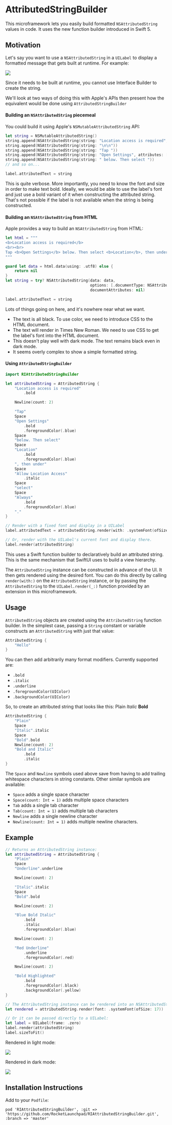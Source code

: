 # AttributedStringBuilder

This microframework lets you easily build formatted `NSAttributedString` values in code. It uses the new function builder introduced in Swift 5.

## Motivation

Let's say you want to use a `NSAttributedString` in a `UILabel` to display a formatted message that gets built at runtime. For example:

![](Docs/example.png)

Since it needs to be built at runtime, you cannot use Interface Builder to create the string.

We'll look at two ways of doing this with Apple's APIs then present how the equivalent would be done using `AttributedStringBuilder`

#### Building an `NSAttributedString` piecemeal

You could build it using Apple's `NSMutableAttributedString` API:

```swift
let string = NSMutableAttributedString()
string.append(NSAttributedString(string: "Location access is required", attributes: [.font: UIFont.boldSystemFont(ofSize: 17)]))
string.append(NSAttributedString(string: "\n\n"))
string.append(NSAttributedString(string: "Tap "))
string.append(NSAttributedString(string: "Open Settings", attributes: [.foregroundColor: UIColor.blue, .font: UIFont.boldSystemFont(ofSize: 17)]))
string.append(NSAttributedString(string: " below. Then select "))
// and so on...

label.attributedText = string
```

This is quite verbose. More importantly, you need to know the font and size in order to make text bold. Ideally, we would be able to use the label's font and just use a bold variant of it when constructing the attributed string. That's not possible if the label is not available when the string is being constructed.

#### Building an `NSAttributedString` from HTML

Apple provides a way to build an `NSAttributedString` from HTML:

```swift
let html = """
<b>Location access is required</b>
<br><br>
Tap <b>Open Settings</b> below. Then select <b>Location</b>, then under <i>Allow Location Access</i> select <b>Always</b>.
"""

guard let data = html.data(using: .utf8) else {
    return nil
}
let string = try? NSAttributedString(data: data,
                                     options: [.documentType: NSAttributedString.DocumentType.html],
                                     documentAttributes: nil)

label.attributedText = string
```

Lots of things going on here, and it's nowhere near what we want.

- The text is all black. To use color, we need to introduce CSS to the HTML document.
- The text will render in Times New Roman. We need to use CSS to get the label's font into the HTML document.
- This doesn't play well with dark mode. The text remains black even in dark mode.
- It seems overly complex to show a simple formatted string.

#### Using `AttributedStringBuilder`

```swift
import RIAttributedStringBuilder

let attributedString = AttributedString {
    "Location access is required"
        .bold

    Newline(count: 2)

    "Tap"
    Space
    "Open Settings"
        .bold
        .foregroundColor(.blue)
    Space
    "below. Then select"
    Space
    "Location"
        .bold
        .foregroundColor(.blue)
    ", then under"
    Space
    "Allow Location Access"
        .italic
    Space
    "select"
    Space
    "Always"
        .bold
        .foregroundColor(.blue)
    "."
}

// Render with a fixed font and display in a UILabel
label.attributedText = attributedString.render(with: .systemFont(ofSize: 17))

// Or, render with the UILabel's current font and display there.
label.render(attributedString)
```

This uses a Swift function builder to declaratively build an attributed string. This is the same mechanism that SwiftUI uses to build a view hierarchy.

The `AttributedString` instance can be constructed in advance of the UI. It then gets rendered using the desired font. You can do this directly by calling `render(with:)` on the `AttributedString` instance, or by passing the `AttributedString` to the `UILabel.render(_:)` function provided by an extension in this microframework.

## Usage

`AttributedString` objects are created using the `AttributedString` function builder. In the simplest case, passing a `String` constant or variable constructs an `AttributedString` with just that value:

```swift
AttributedString {
    "Hello"
}
```

You can then add arbitrarily many format modifiers. Currently supported are:

- `.bold`
- `.italic`
- `.underline`
- `.foregroundColor(UIColor)`
- `.backgroundColor(UIColor)`

So, to create an attributed string that looks like this: Plain *Italic* **Bold**

```swift
AttributedString {
    "Plain"
    Space
    "Italic".italic
    Space
    "Bold".bold
    Newline(count: 2)
    "Bold and Italic"
        .bold
        .italic
}
```

The `Space` and `Newline` symbols used above save from having to add trailing whitespace characters in string constants. Other similar symbols are available:

- `Space` adds a single space character
- `Space(count: Int = 1)` adds multiple space characters
- `Tab` adds a single tab character
- `Tab(count: Int = 1)` adds multiple tab characters
- `Newline` adds a single newline character
- `Newline(count: Int = 1)` adds multiple newline characters.

## Example

```swift
// Returns an AttributedString instance:
let attributedString = AttributedString {
    "Plain"
    Space
    "Underline".underline

    Newline(count: 2)

    "Italic".italic
    Space
    "Bold".bold

    Newline(count: 2)

    "Blue Bold Italic"
        .bold
        .italic
        .foregroundColor(.blue)

    Newline(count: 2)

    "Red Underline"
        .underline
        .foregroundColor(.red)

    Newline(count: 2)

    "Bold Highlighted"
        .bold
        .foregroundColor(.black)
        .backgroundColor(.yellow)
}

// The AttributedString instance can be rendered into an NSAttributedString:
let rendered = attributedString.render(font: .systemFont(ofSize: 17))

// Or it can be passed directly to a UILabel:
let label = UILabel(frame: .zero)
label.render(attributedString)
label.sizeToFit()
```

Rendered in light mode:

![](Docs/light.png)

Rendered in dark mode:

![](Docs/dark.png)

## Installation Instructions

Add to your `Podfile`:

```
pod 'RIAttributedStringBuilder', :git => 'https://github.com/RocketLaunchpad/RIAttributedStringBuilder.git', :branch => 'master'
```

